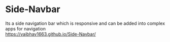 # Side-Navbar
Its a side navigation bar which is responsive and can be added into complex apps for navigation <br>
https://vaibhav1663.github.io/Side-Navbar/
